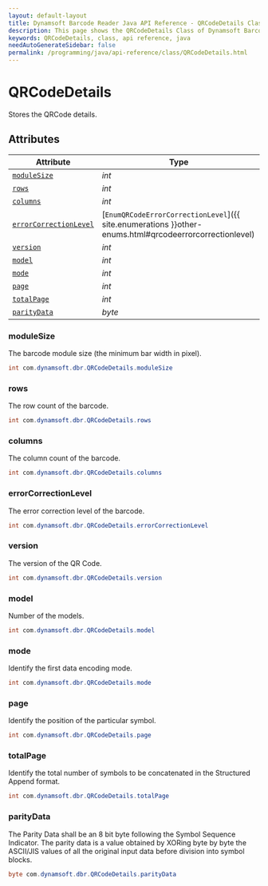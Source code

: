 ```yaml
---
layout: default-layout
title: Dynamsoft Barcode Reader Java API Reference - QRCodeDetails Class
description: This page shows the QRCodeDetails Class of Dynamsoft Barcode Reader for Java SDK API Reference.
keywords: QRCodeDetails, class, api reference, java
needAutoGenerateSidebar: false
permalink: /programming/java/api-reference/class/QRCodeDetails.html
---
```



# QRCodeDetails
Stores the QRCode details.  
  

## Attributes
  
| Attribute | Type |
|---------- | ---- |
| [`moduleSize`](#modulesize) | *int* |
| [`rows`](#rows) | *int* |
| [`columns`](#columns) | *int* |
| [`errorCorrectionLevel`](#errorcorrectionlevel) | [`EnumQRCodeErrorCorrectionLevel`]({{ site.enumerations }}other-enums.html#qrcodeerrorcorrectionlevel) |
| [`version`](#version) | *int* |
| [`model`](#model) | *int* |
| [`mode`](#mode) | *int* |
| [`page`](#page) | *int* |
| [`totalPage`](#totalpage) | *int* |
| [`parityData`](#paritydata) | *byte* |


### moduleSize
The barcode module size (the minimum bar width in pixel).  
```java
int com.dynamsoft.dbr.QRCodeDetails.moduleSize
```

### rows
The row count of the barcode.  
```java
int com.dynamsoft.dbr.QRCodeDetails.rows
```

### columns
The column count of the barcode. 
```java
int com.dynamsoft.dbr.QRCodeDetails.columns
```

### errorCorrectionLevel
The error correction level of the barcode.  
```java
int com.dynamsoft.dbr.QRCodeDetails.errorCorrectionLevel
```

### version
The version of the QR Code.
```java
int com.dynamsoft.dbr.QRCodeDetails.version
```

### model
Number of the models.
```java
int com.dynamsoft.dbr.QRCodeDetails.model
```

### mode

Identify the first data encoding mode.

```java
int com.dynamsoft.dbr.QRCodeDetails.mode
```

### page

Identify the position of the particular symbol.

```java
int com.dynamsoft.dbr.QRCodeDetails.page
```

### totalPage

Identify the total number of symbols to be concatenated in the Structured Append format.

```java
int com.dynamsoft.dbr.QRCodeDetails.totalPage
```

### parityData

The Parity Data shall be an 8 bit byte following the Symbol Sequence Indicator. The parity data is a value obtained by XORing byte by byte the ASCII/JIS values of all the original input data before division into symbol blocks.

```java
byte com.dynamsoft.dbr.QRCodeDetails.parityData
```

